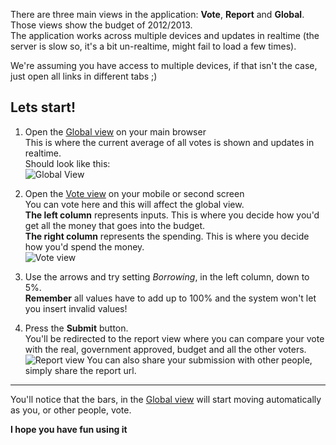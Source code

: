 There are three main views in the application: **Vote**, **Report** and **Global**. Those views show the budget of 2012/2013.  
The application works across multiple devices and updates in realtime (the server is slow so, it's a bit un-realtime, might fail to load a few times).  
  
We're assuming you have access to multiple devices, if that isn't the case, just open all links in different tabs ;)  
  
## Lets start!

1. Open the [Global view](http://budgetrewired.rs.af.cm/view/global) on your main browser  
This is where the current average of all votes is shown and updates in realtime.  
Should look like this:  
![Global View](https://raw.github.com/DiogoNeves/BudgetRewired/master/doc/media/global_view.png)
  
2. Open the [Vote view](http://budgetrewired.rs.af.cm/) on your mobile or second screen  
You can vote here and this will affect the global view.  
**The left column** represents inputs. This is where you decide how you'd get all the money that goes into the budget.  
**The right column** represents the spending. This is where you decide how you'd spend the money.  
![Vote view](https://raw.github.com/DiogoNeves/BudgetRewired/master/doc/media/vote_view.png)
  
3. Use the arrows and try setting _Borrowing_, in the left column, down to 5%.  
**Remember** all values have to add up to 100% and the system won't let you insert invalid values!  
  
4. Press the **Submit** button.  
You'll be redirected to the report view where you can compare your vote with the real, government approved, budget and all the other voters.  
![Report view](https://raw.github.com/DiogoNeves/BudgetRewired/master/doc/media/report_view.png)
You can also share your submission with other people, simply share the report url.  

***

You'll notice that the bars, in the [Global view](http://budgetrewired.rs.af.cm/view/global) will start moving automatically as you, or other people, vote.  
  
**I hope you have fun using it**
